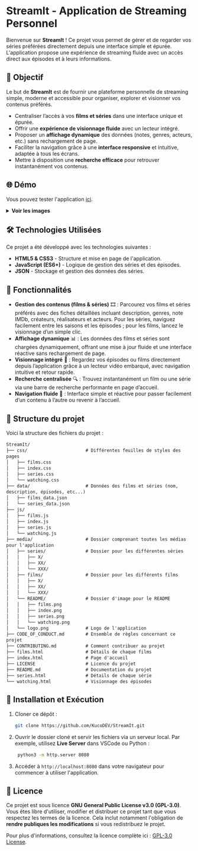 # StreamIt - Application de Streaming Personnel

Bienvenue sur **StreamIt** ! Ce projet vous permet de gérer et de regarder vos séries préférées directement depuis une interface simple et épurée. L'application propose une expérience de streaming fluide avec un accès direct aux épisodes et à leurs informations.

## 🎯 Objectif

Le but de **StreamIt** est de fournir une plateforme personnelle de streaming simple, moderne et accessible pour organiser, explorer et visionner vos contenus préférés.

- Centraliser l’accès à vos **films et séries** dans une interface unique et épurée.
- Offrir une **expérience de visionnage fluide** avec un lecteur intégré.
- Proposer un **affichage dynamique** des données (notes, genres, acteurs, etc.) sans rechargement de page.
- Faciliter la navigation grâce à une **interface responsive** et intuitive, adaptée à tous les écrans.
- Mettre à disposition une **recherche efficace** pour retrouver instantanément vos contenus.

## 🌐 Démo

Vous pouvez tester l'application [ici](https://www.matheo-pichotmoise.fr/StreamIt).

<details>
<summary><strong>Voir les images</strong></summary>

## Page d'accueil

<img src="media/README/index.png" alt="Page d'accueil" />

## Page des séries

<img src="media/README/series.png" alt="Page des séries" />

## Page des films

<img src="media/README/films.png" alt="Page des films" />

## Page de stream

<img src="media/README/watching.png" alt="Page de stream" />
</details>

## 🛠 Technologies Utilisées

Ce projet a été développé avec les technologies suivantes :

- **HTML5 & CSS3** - Structure et mise en page de l'application.
- **JavaScript (ES6+)** - Logique de gestion des séries et des épisodes.
- **JSON** - Stockage et gestion des données des séries.

## 📌 Fonctionnalités

- **Gestion des contenus (films & séries)** 🎞️ : Parcourez vos films et séries préférés avec des fiches détaillées incluant description, genres, note IMDb, créateurs, réalisateurs et acteurs. Pour les séries, naviguez facilement entre les saisons et les épisodes ; pour les films, lancez le visionnage d’un simple clic.
- **Affichage dynamique** 📊 : Les données des films et séries sont chargées dynamiquement, offrant une mise à jour fluide et une interface réactive sans rechargement de page.
- **Visionnage intégré** 🎥 : Regardez vos épisodes ou films directement depuis l’application grâce à un lecteur vidéo embarqué, avec navigation intuitive et retour rapide.
- **Recherche centralisée** 🔍 : Trouvez instantanément un film ou une série via une barre de recherche performante en page d’accueil.
- **Navigation fluide** 🧭 : Interface simple et réactive pour passer facilement d’un contenu à l’autre ou revenir à l’accueil.

## 📂 Structure du projet

Voici la structure des fichiers du projet :

```
StreamIt/
├── css/                      # Différentes feuilles de styles des pages
│   ├── films.css
│   ├── index.css
│   ├── series.css
│   └── watching.css
├── data/                     # Données des films et séries (nom, description, épisodes, etc...)
│   ├── films_data.json
│   └── series_data.json
├── js/
│   ├── films.js
│   ├── index.js
│   ├── series.js
│   └── watching.js
├── media/                    # Dossier comprenant toutes les médias pour l'application
│   ├── series/               # Dossier pour les différentes séries
│   │   ├── X/
│   │   ├── XX/
│   │   └── XXX/
│   ├── films/                # Dossier pour les différents films
│   │   ├── X/
│   │   ├── XX/
│   │   └── XXX/
│   └── README/               # Dossier d'image pour le README
│   │   ├── films.png
│   │   ├── index.png
│   │   ├── series.png
│   │   └── watching.png
│   └── logo.png              # Logo de l'application
├── CODE_OF_CONDUCT.md        # Ensemble de règles concernant ce projet
├── CONTRIBUTING.md           # Comment contribuer au projet
├── films.html                # Détails de chaque films
├── index.html                # Page d'accueil
├── LICENSE                   # Licence du projet
├── README.md                 # Documentation du projet
├── series.html               # Détails de chaque série
└── watching.html             # Visionnage des épisodes
```

## 🚀 Installation et Exécution

1. Cloner ce dépôt :

   ```bash
   git clone https://github.com/KucoDEV/StreamIt.git
   ```

2. Ouvrir le dossier cloné et servir les fichiers via un serveur local. Par exemple, utilisez **Live Server** dans VSCode ou Python :

   ```bash
    python3 -m http.server 8080
   ```

3. Accéder à `http://localhost:8080` dans votre navigateur pour commencer à utiliser l'application.

## 📜 Licence

Ce projet est sous licence **GNU General Public License v3.0 (GPL-3.0)**.
Vous êtes libre d'utiliser, modifier et distribuer ce projet tant que vous respectez les termes de la licence.
Cela inclut notamment l'obligation de **rendre publiques les modifications** si vous redistribuez le projet.

Pour plus d'informations, consultez la licence complète ici : [GPL-3.0 License](https://www.gnu.org/licenses/gpl-3.0.html).
